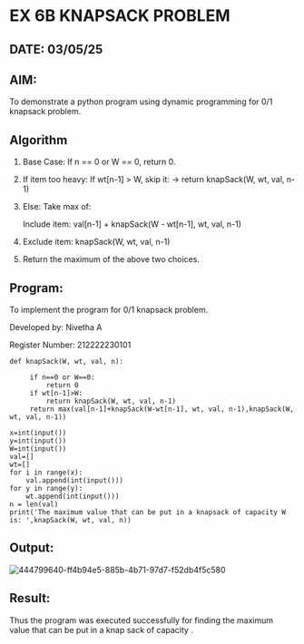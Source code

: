 # EX 6B KNAPSACK PROBLEM
## DATE: 03/05/25
## AIM:
To demonstrate a python program using dynamic programming for 0/1 knapsack problem.

## Algorithm

1. Base Case: If n == 0 or W == 0, return 0.

2. If item too heavy: If wt[n-1] > W, skip it:
   → return knapSack(W, wt, val, n-1)

3. Else: Take max of:

   Include item: val[n-1] + knapSack(W - wt[n-1], wt, val, n-1)

4. Exclude item: knapSack(W, wt, val, n-1)

5. Return the maximum of the above two choices.

## Program:

To implement the program for 0/1 knapsack problem.

Developed by: Nivetha A

Register Number: 212222230101


```
def knapSack(W, wt, val, n):

     if n==0 or W==0:
         return 0
     if wt[n-1]>W:
         return knapSack(W, wt, val, n-1)
     return max(val[n-1]+knapSack(W-wt[n-1], wt, val, n-1),knapSack(W, wt, val, n-1))

x=int(input())
y=int(input())
W=int(input())
val=[]
wt=[]
for i in range(x):
    val.append(int(input()))
for y in range(y):
    wt.append(int(input()))
n = len(val)
print('The maximum value that can be put in a knapsack of capacity W is: ',knapSack(W, wt, val, n))
```

## Output:
![444799640-ff4b94e5-885b-4b71-97d7-f52db4f5c580](https://github.com/user-attachments/assets/44c6829f-5429-4adb-848c-5337ee369da9)


## Result:
Thus the program was executed successfully for finding the maximum value that can be put in a knap sack of capacity .
